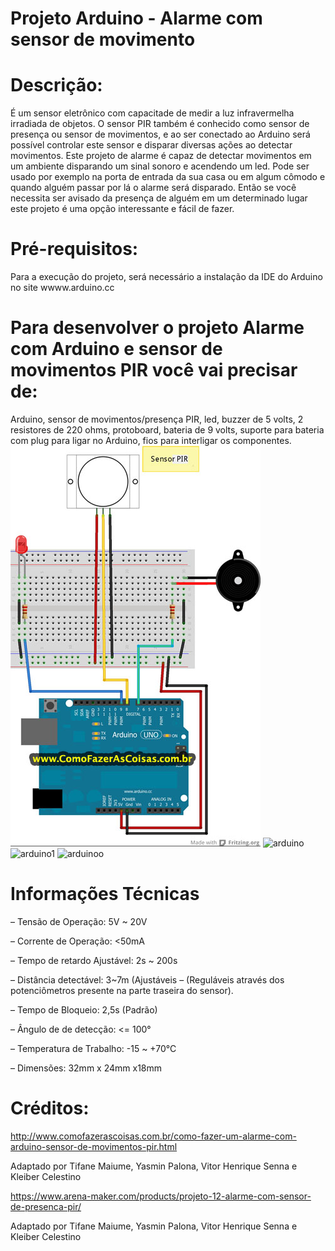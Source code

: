 # Projeto Arduino - Alarme com sensor de movimento

# Descrição:
 É um sensor eletrônico com capacitade de medir a luz infravermelha irradiada de objetos. O sensor PIR também é conhecido como sensor de presença ou sensor de movimentos, e ao ser conectado ao Arduino será possível controlar este sensor e disparar diversas ações ao detectar movimentos. Este projeto de alarme é capaz de detectar movimentos em um ambiente disparando um sinal sonoro e acendendo um led. Pode ser usado por exemplo na porta de entrada da sua casa ou em algum cômodo e quando alguém passar por lá o alarme será disparado. Então se você necessita ser avisado da presença de alguém em um determinado lugar este projeto é uma opção interessante e fácil de fazer.

# Pré-requisitos:
 Para a execução do projeto, será necessário a instalação da IDE do Arduino no site wwww.arduino.cc
 # Para desenvolver o projeto Alarme com Arduino e sensor de movimentos PIR você vai precisar de:
 Arduino,
 sensor de movimentos/presença PIR,
 led,
 buzzer de 5 volts,
 2 resistores de 220 ohms,
 protoboard,
 bateria de 9 volts,
 suporte para bateria com plug para ligar no Arduino,
 fios para interligar os componentes.
![montagem](projeto-arduino-alarme.jpg)
![arduino](http://www.comofazerascoisas.com.br/posts/arquivos-posts/221/arduino-com-sensor-de-movimento-pir-01.jpg)
![arduino1](http://www.comofazerascoisas.com.br/posts/arquivos-posts/221/arduino-com-sensor-de-movimento-pir-02.jpg)
![arduinoo](https://arena-maker.com/_files/200000280-cd9dbce963/ext-12.jpg)

# Informações Técnicas 
–  Tensão de Operação: 5V ~ 20V

– Corrente de Operação: <50mA

– Tempo de retardo Ajustável: 2s ~ 200s

– Distância detectável: 3~7m (Ajustáveis – (Reguláveis através dos potenciômetros presente na parte traseira do sensor).

– Tempo de Bloqueio: 2,5s (Padrão)

– Ângulo de de detecção: <= 100°

– Temperatura de Trabalho: -15 ~ +70°C

– Dimensões: 32mm x 24mm x18mm

# Créditos:
http://www.comofazerascoisas.com.br/como-fazer-um-alarme-com-arduino-sensor-de-movimentos-pir.html

Adaptado por Tifane Maiume, Yasmin Palona, Vitor Henrique Senna e Kleiber Celestino 

https://www.arena-maker.com/products/projeto-12-alarme-com-sensor-de-presenca-pir/

Adaptado por Tifane Maiume, Yasmin Palona, Vitor Henrique Senna e Kleiber Celestino 
